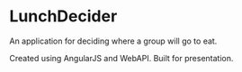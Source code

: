 LunchDecider
============
An application for deciding where a group will go to eat.

Created using AngularJS and WebAPI.
Built for presentation.

